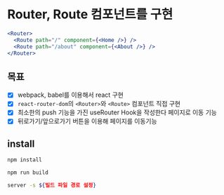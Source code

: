# Router, Route 컴포넌트를 구현

```jsx
<Router>
  <Route path="/" component={<Home />} />
  <Route path="/about" component={<About />} />
</Router>
```

## 목표

- [x] webpack, babel를 이용해서 react 구현
- [x] `react-router-dom`의 `<Router>`와 `<Route>` 컴포넌트 직접 구현
- [x] 최소한의 push 기능을 가진 useRouter Hook을 작성한다 페이지로 이동 기능
- [x] 뒤로가기/앞으로가기 버튼을 이용해 페이지를 이동기능

## install

```sh
npm install

npm run build

server -s ${빌드 파일 경로 설정}
```
